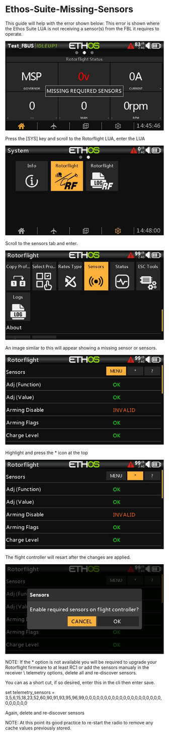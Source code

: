 # Ethos-Suite-Missing-Sensors


This guide will help with the error shown below:
This error is shown where the Ethos Suite LUA is not receiving a sensor(s) from the FBL it requires to operate.

![image](Background-3.jpg)

Press the [SYS] key and scroll to the Rotorflight LUA, enter the LUA

![image](Background-4.jpg)

Scroll to the sensors tab and enter.

![image](Background-8.jpg)

An image similar to this will appear showing a missing sensor or sensors.

![image](Background-7.jpg)

Highlight and press the * icon at the top

![image](Background-5.jpg)

The flight controller will resart after the changes are applied.

![image](Background-6.jpg)

NOTE: If the * option is not available you will be required to upgrade your Rotorflight firmware to at least RC1 or add the sensors manualy in the receiver \ telemetry options, delete all and re-discover sensors.

You can as a short cut, if so desired, enter this in the cli then enter save.

set telemetry_sensors = 3,5,6,15,18,23,52,60,90,91,93,95,96,99,0,0,0,0,0,0,0,0,0,0,0,0,0,0,0,0,0,0,0,0,0,0,0,0,0,0

Again, delete and re-discover sensors



NOTE: At this point its good practice to re-start the radio to remove any cache values previously stored.
